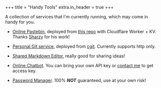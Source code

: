 +++
title = "Handy Tools"
extra.in_header = true
+++

A collection of services that I'm currently running, which may come in handy for you.

- [Online Pastebin](https://p.zcy.moe), deployed from [this repo](https://github.com/SharzyL/pastebin-worker) with Cloudflare Worker + KV. Thanks [Sharzy](https://sharzy.in/) for his work!

- [Personal Git service](https://git.zcy.moe), deployed from [cgit](https://git.zx2c4.com/cgit/about/). Currently supports http only.

- [Shared Markdown Editor](https://hedge.zcy.moe), really good for sharing ideas!

- [Online Chatbot](https://chat.zcy.moe). You can bring your own API key or [contact me](mailto:me[at]zcy[dot]moe) to get access key.

- [Password Manager](https://vault.zcy.moe). 100% ***NOT*** guaranteed, use at your own risk!
